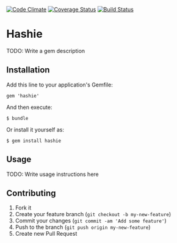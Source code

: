 [![Code Climate](https://codeclimate.com/github/JanaVPetrova/hashie.png)](https://codeclimate.com/github/JanaVPetrova/hashie)
[![Coverage Status](https://coveralls.io/repos/JanaVPetrova/hashie/badge.png)](https://coveralls.io/r/JanaVPetrova/hashie)
[![Build Status](https://travis-ci.org/JanaVPetrova/hashie.png)](https://travis-ci.org/JanaVPetrova/hashie)

# Hashie

TODO: Write a gem description

## Installation

Add this line to your application's Gemfile:

    gem 'hashie'

And then execute:

    $ bundle

Or install it yourself as:

    $ gem install hashie

## Usage

TODO: Write usage instructions here

## Contributing

1. Fork it
2. Create your feature branch (`git checkout -b my-new-feature`)
3. Commit your changes (`git commit -am 'Add some feature'`)
4. Push to the branch (`git push origin my-new-feature`)
5. Create new Pull Request
